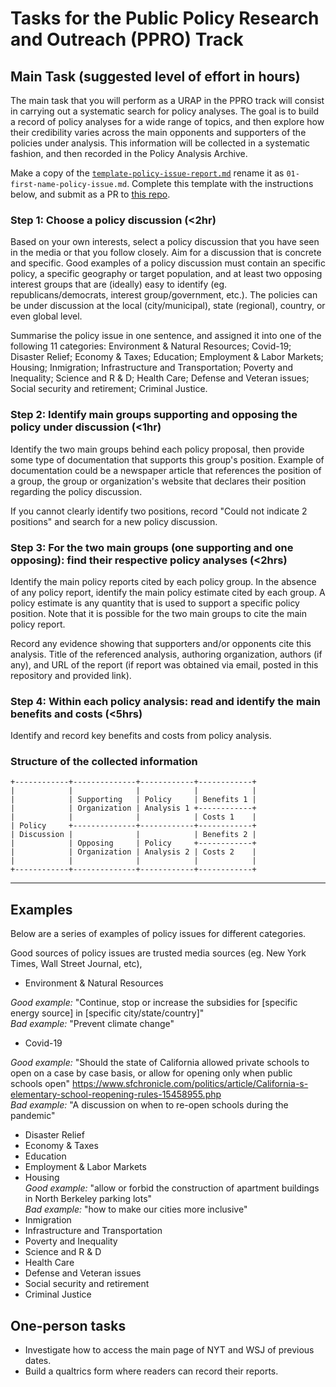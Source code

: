 # Tasks for the Public Policy Research and Outreach (PPRO) Track

## Main Task  (suggested level of effort in hours)

The main task that you will perform as a URAP in the PPRO track will consist in
carrying out a systematic search for policy analyses. The goal is to build a
record of policy analyses for a wide range of topics, and then explore how their
credibility varies across the main opponents and supporters of the policies
under analysis. This information will be collected in a systematic fashion, and
then recorded in the Policy Analysis Archive.  

Make a copy of the [`template-policy-issue-report.md`](template-policy-issue-report.md) rename it as `01-first-name-policy-issue.md`. Complete this template with the instructions below, and submit as a PR to [this repo](https://github.com/BITSS-OPA/policy-analysis-registry).

### Step 1: Choose a policy discussion (<2hr)

Based on your own interests, select a policy discussion that you have seen in
the media or that you follow closely. Aim for a discussion that is concrete and
specific. Good examples of a policy discussion must contain an specific
policy, a specific geography or target population, and at least two opposing
interest groups that are (ideally) easy to identify (eg. republicans/democrats, interest group/government, etc.). The policies can be under
discussion at the local (city/municipal), state (regional), country, or even
global level.  

Summarise the policy issue in one sentence, and assigned it into one of the following 11 categories: Environment & Natural Resources; Covid-19; Disaster Relief; Economy & Taxes; Education; Employment & Labor Markets; Housing; Inmigration; Infrastructure and Transportation; Poverty and Inequality; Science and R & D; Health Care; Defense and Veteran issues; Social security and retirement; Criminal Justice.

### Step 2: Identify main groups supporting and opposing the policy under discussion (<1hr)

Identify the two main groups behind each policy proposal, then provide some type of documentation that supports this group's position. Example of documentation could be a newspaper article that references the position of a group, the group or organization's website that declares their position regarding the policy discussion.

If you cannot clearly identify two positions, record "Could not indicate 2 positions" and search for a new policy discussion.  

### Step 3: For the two main groups (one supporting and one opposing): find their respective policy analyses (<2hrs)

Identify the main policy reports cited by each policy group. In the absence of any policy report, identify the main policy estimate cited by each group. A policy estimate is any quantity that is used to support a specific policy position. Note that it is possible for the two main groups to cite the main policy report.

Record any evidence showing that supporters and/or opponents cite this analysis.  Title of the referenced analysis, authoring organization, authors (if any), and URL of the report (if report was obtained via email, posted in this repository and provided link).


### Step 4: Within each policy analysis: read and identify the main benefits and costs (<5hrs)

Identify and record key benefits and costs from policy analysis.



### Structure of the collected information

    +------------+--------------+------------+------------+
    |            |              |            |            |
    |            | Supporting   | Policy     | Benefits 1 |
    |            | Organization | Analysis 1 +------------+
    |            |              |            | Costs 1    |
    | Policy     +--------------+------------+------------+
    | Discussion |              |            | Benefits 2 |
    |            | Opposing     | Policy     +------------+
    |            | Organization | Analysis 2 | Costs 2    |
    |            |              |            |            |
    +------------+--------------+------------+------------+

---


## Examples
Below are a series of examples of policy issues for different categories.

Good sources of policy issues are trusted
media sources (eg. New York Times, Wall Street Journal, etc),

- Environment & Natural Resources  

*Good example:* "Continue, stop or increase the subsidies for [specific energy
source] in [specific city/state/country]"  
*Bad example:* "Prevent climate change"    

- Covid-19  

*Good example:* "Should the state of California allowed private schools to open on a case by case basis, or allow for opening only when public schools open"  https://www.sfchronicle.com/politics/article/California-s-elementary-school-reopening-rules-15458955.php  
*Bad example:* "A discussion on when to re-open schools during the pandemic"  
- Disaster Relief
- Economy & Taxes
- Education
- Employment & Labor Markets
- Housing  
*Good example:* "allow or forbid the construction of apartment buildings in North Berkeley parking lots"     
*Bad example:* "how to make our cities more inclusive"  
- Inmigration
- Infrastructure and Transportation
- Poverty and Inequality
- Science and R & D
- Health Care
- Defense and Veteran issues
- Social security and retirement
- Criminal Justice

## One-person tasks

- Investigate how to access the main page of NYT and WSJ of previous dates.  
- Build a qualtrics form where readers can record their reports.    
